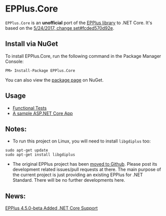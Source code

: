 EPPlus.Core
===========
`EPPlus.Core` is an **unofficial** port of the [EPPlus library](http://epplus.codeplex.com) to .NET Core.
It's based on the [5/24/2017, change set#fcded570d92e](http://epplus.codeplex.com/SourceControl/list/changesets).

Install via NuGet
-----------------
To install EPPlus.Core, run the following command in the Package Manager Console:

```
PM> Install-Package EPPlus.Core
```

You can also view the [package page](http://www.nuget.org/packages/EPPlus.Core/) on NuGet.


Usage
------
- [Functional Tests](/src/EPPlus.Core.FunctionalTests)
- [A sample ASP.NET Core App](/src/EPPlus.Core.SampleWebApp)


Notes:
-----------------
- To run this project on Linux, you will need to install `libgdiplus` too:
```
sudo apt-get update
sudo apt-get install libgdiplus
```

- The original EPPlus project has been [moved to Github](https://github.com/JanKallman/EPPlus/). Please post its development related issues/pull requests at there. The main purpose of the current project is just providing an existing EPPlus for .NET Standard. There will be no further developments here.


News:
-----------------
[EPPlus 4.5.0-beta Added .NET Core Support](https://github.com/VahidN/EPPlus.Core/issues/37)